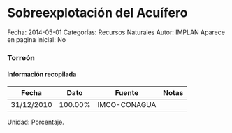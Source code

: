 Sobreexplotación del Acuífero
=====

Fecha: 2014-05-01
Categorías: Recursos Naturales
Autor: IMPLAN
Aparece en pagina inicial: No

### Torreón

<!-- break -->

#### Información recopilada

<table class="table table-hover table-bordered matriz">
  <thead>
    <tr><th>Fecha</th><th>Dato</th><th>Fuente</th><th>Notas</th></tr>
  </thead>
  <tbody>
    <tr><td class="centrado">31/12/2010</td><td class="derecha">100.00%</td><td>IMCO-CONAGUA</td><td></td></tr>
  </tbody>
</table>

Unidad: Porcentaje.
